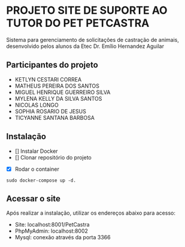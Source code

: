 # PROJETO SITE DE SUPORTE AO TUTOR DO PET PETCASTRA

Sistema para gerenciamento de solicitações de castração de animais, desenvolvido pelos alunos da Etec Dr. Emílio Hernandez Aguilar

## Participantes do projeto
- KETLYN CESTARI CORREA 
- MATHEUS PEREIRA DOS SANTOS 
- MIGUEL HENRIQUE GUERREIRO SILVA 
- MYLENA KELLY DA SILVA SANTOS 
- NICOLAS LONGO 
- SOPHIA ROSARIO DE JESUS 
- TICYANNE SANTANA BARBOSA 

## Instalação
- []  Instalar Docker
- []  Clonar repositório do projeto
- [x]  Rodar o container
```
sudo docker-compose up -d.
```

## Acessar o site

Após realizar a instalação, utilizar os endereços abaixo para acesso:
- Site: localhost:8001/PetCastra
- PhpMyAdmin: localhost:8002
- Mysql: conexão através da porta 3366